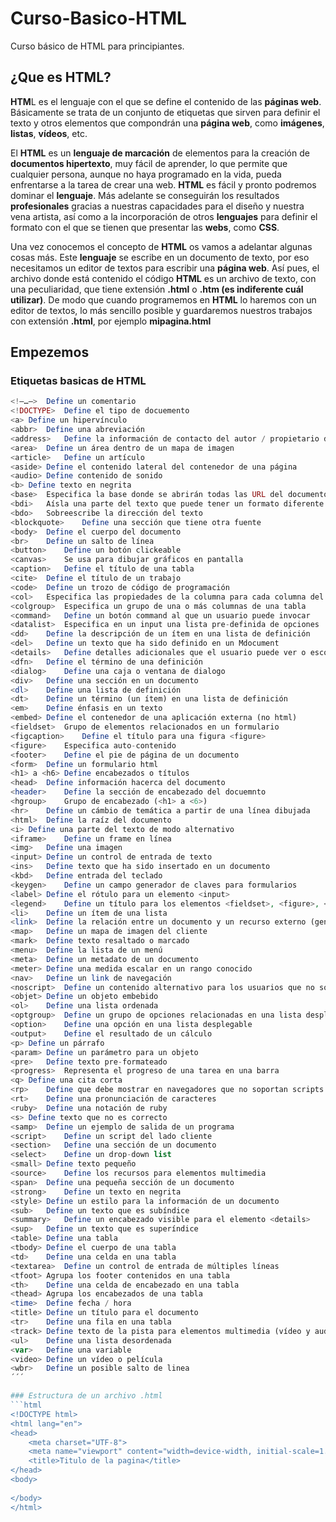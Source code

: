 # Curso-Basico-HTML
Curso básico de HTML para principiantes.

## ¿Que es HTML?
**HTM**L es el lenguaje con el que se define el contenido de las **páginas web**. Básicamente se trata de un conjunto de etiquetas que sirven para definir el texto y otros elementos que compondrán una **página web**, como **imágenes**, **listas**, **vídeos**, etc.

El **HTML** es un **lenguaje de marcación** de elementos para la creación de **documentos hipertexto**, muy fácil de aprender, lo que permite que cualquier persona, aunque no haya programado en la vida, pueda enfrentarse a la tarea de crear una web. **HTML** es fácil y pronto podremos dominar el **lenguaje**. Más adelante se conseguirán los resultados **profesionales** gracias a nuestras capacidades para el diseño y nuestra vena artista, así como a la incorporación de otros **lenguajes** para definir el formato con el que se tienen que presentar las **webs**, como **CSS**.

Una vez conocemos el concepto de **HTML** os vamos a adelantar algunas cosas más. Este **lenguaje** se escribe en un documento de texto, por eso necesitamos un editor de textos para escribir una **página web**. Así pues, el archivo donde está contenido el código **HTML** es un archivo de texto, con una peculiaridad, que tiene extensión **.html** o **.htm (es indiferente cuál utilizar)**. De modo que cuando programemos en **HTML** lo haremos con un editor de textos, lo más sencillo posible y guardaremos nuestros trabajos con extensión **.html**, por ejemplo **mipagina.html**

## Empezemos
### Etiquetas basicas de HTML
```php
<!–…–>	Define un comentario
<!DOCTYPE>	Define el tipo de docuemento
<a>	Define un hipervínculo
<abbr>	Define una abreviación
<address>	Define la información de contacto del autor / propietario del documento
<area>	Define un área dentro de un mapa de imagen
<article>	Define un artículo
<aside>	Define el contenido lateral del contenedor de una página
<audio>	Define contenido de sonido
<b>	Define texto en negrita
<base>	Especifica la base donde se abrirán todas las URL del documento
<bdi>	Aísla una parte del texto que puede tener un formato diferente del texto externo
<bdo>	Sobreescribe la dirección del texto
<blockquote>	Define una sección que tiene otra fuente
<body>	Define el cuerpo del documento
<br>	Define un salto de línea
<button>	Define un botón clickeable
<canvas>	Se usa para dibujar gráficos en pantalla
<caption>	Define el título de una tabla
<cite>	Define el título de un trabajo
<code>	Define un trozo de código de programación
<col>	Especifica las propiedades de la columna para cada columna del elemento <colgroup>
<colgroup>	Especifica un grupo de una o más columnas de una tabla
<command>	Define un botón command al que un usuario puede invocar
<datalist>	Especifica en un input una lista pre-definida de opciones
<dd>	Define la descripción de un ítem en una lista de definición
<del>	Define un texto que ha sido definido en un Mdocument
<details>	Define detalles adicionales que el usuario puede ver o esconder
<dfn>	Define el término de una definición
<dialog>	Define una caja o ventana de dialogo
<div>	Define una sección en un documento
<dl>	Define una lista de definición
<dt>	Define un término (un ítem) en una lista de definición
<em>	Define énfasis en un texto
<embed>	Define el contenedor de una aplicación externa (no html)
<fieldset>	Grupo de elementos relacionados en un formulario
<figcaption>	Define el título para una figura <figure>
<figure>	Especifica auto-contenido
<footer>	Define el pie de página de un documento
<form>	Define un formulario html
<h1> a <h6>	Define encabezados o títulos
<head>	Define información hacerca del documento
<header>	Define la sección de encabezado del docuemnto
<hgroup>	Grupo de encabezado (<h1> a <6>)
<hr>	Define un cámbio de temática a partir de una línea dibujada
<html>	Define la raíz del documento
<i>	Define una parte del texto de modo alternativo
<iframe>	Define un frame en línea
<img>	Define una imagen
<input>	Define un control de entrada de texto
<ins>	Define texto que ha sido insertado en un documento
<kbd>	Define entrada del teclado
<keygen>	Define un campo generador de claves para formularios
<label>	Define el rótulo para un elemento <input>
<legend>	Define un título para los elementos <fieldset>, <figure>, <details>
<li>	Define un ítem de una lista
<link>	Define la relación entre un documento y un recurso externo (generalmente con hojas de estilo)
<map>	Define un mapa de imagen del cliente
<mark>	Define texto resaltado o marcado
<menu>	Define la lista de un menú
<meta>	Define un metadato de un documento
<meter>	Define una medida escalar en un rango conocido
<nav>	Define un link de navegación
<noscript>	Define un contenido alternativo para los usuarios que no soportan scripts del cliente
<objet>	Define un objeto embebido
<ol>	Define una lista ordenada
<optgroup>	Define un grupo de opciones relacionadas en una lista desplegable
<option>	Define una opción en una lista desplegable
<output>	Define el resultado de un cálculo
<p>	Define un párrafo
<param>	Define un parámetro para un objeto
<pre>	Define texto pre-formateado
<progress>	Representa el progreso de una tarea en una barra
<q>	Define una cita corta
<rp>	Define que debe mostrar en navegadores que no soportan scripts de ruby
<rt>	Define una pronunciación de caracteres
<ruby>	Define una notación de ruby
<s>	Define texto que no es correcto
<samp>	Define un ejemplo de salida de un programa
<script>	Define un script del lado cliente
<section>	Define una sección de un documento
<select>	Define un drop-down list
<small>	Define texto pequeño
<source>	Define los recursos para elementos multimedia
<span>	Define una pequeña sección de un documento
<strong>	Define un texto en negrita
<style>	Define un estilo para la información de un documento
<sub>	Define un texto que es subíndice
<summary>	Define un encabezado visible para el elemento <details>
<sup>	Define un texto que es superíndice
<table>	Define una tabla
<tbody>	Define el cuerpo de una tabla
<td>	Define una celda en una tabla
<textarea>	Define un control de entrada de múltiples líneas
<tfoot>	Agrupa los footer contenidos en una tabla
<th>	Define una celda de encabezado en una tabla
<thead>	Agrupa los encabezados de una tabla
<time>	Define fecha / hora
<title>	Define un título para el documento
<tr>	Define una fila en una tabla
<track>	Define texto de la pista para elementos multimedia (vídeo y audio)
<ul>	Define una lista desordenada
<var>	Define una variable
<video>	Define un vídeo o película
<wbr>	Define un posible salto de linea
´´´

### Estructura de un archivo .html
```html
<!DOCTYPE html>
<html lang="en">
<head>
    <meta charset="UTF-8">
    <meta name="viewport" content="width=device-width, initial-scale=1.0">
    <title>Titulo de la pagina</title>
</head>
<body>
    
</body>
</html>
```
